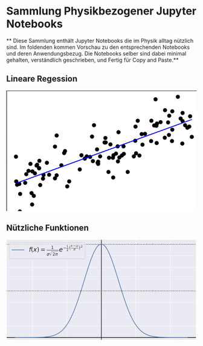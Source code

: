 # Sammlung Physikbezogener Jupyter Notebooks
** Diese Sammlung enthält Jupyter Notebooks die im Physik alltag nützlich sind. Im foldenden kommen Vorschau zu den entsprechenden Notebooks und deren Anwendungsbezug. Die Notebooks selber sind dabei minimal gehalten, verständlich geschrieben, und Fertig für Copy and Paste.**

## Lineare Regession
[![Lineare Regession](Notebooks/thumb_regression.png)](Notebooks/linear_regression.ipynb)
## Nützliche Funktionen
[![Nützliche Funktionen](Notebooks/thumb_function.png)](Notebooks/useful_functions.ipynb)
